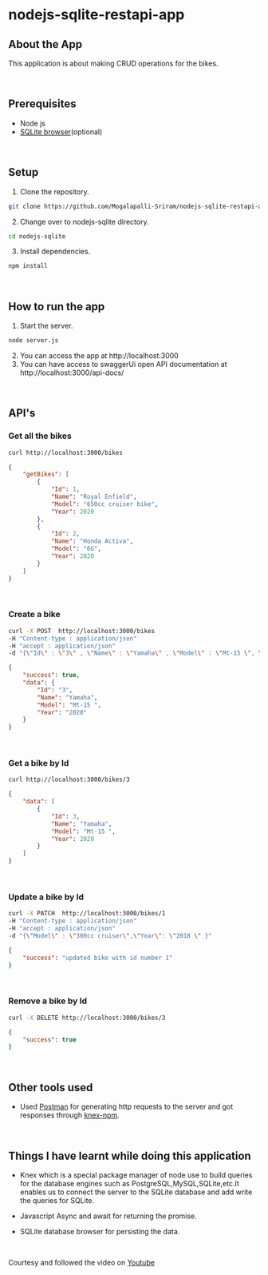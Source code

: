 # nodejs-sqlite-restapi-app

## About the App
This application is about making CRUD operations for the bikes.

<br>

## Prerequisites
* Node js
* [SQLite browser](https://sqlitebrowser.org/)(optional)
  

<br>

## Setup
1. Clone the repository.
```bash
git clone https://github.com/Mogalapalli-Sriram/nodejs-sqlite-restapi-app.git <nodejs-sqlite>
```
2. Change over to nodejs-sqlite directory.
```bash
cd nodejs-sqlite
```
3. Install dependencies.
```bash
npm install
```
<br>

## How to run the app
1. Start the server.
```bash
node server.js
```
2. You can access the app at http://localhost:3000
3. You can have access to swaggerUi open API documentation at http://localhost:3000/api-docs/

<br>

## API's

### Get all the bikes
```bash
curl http://localhost:3000/bikes
```
```json
{
    "getBikes": [
        {
            "Id": 1,
            "Name": "Royal Enfield",
            "Model": "650cc cruiser bike",
            "Year": 2020
        },
        {
            "Id": 2,
            "Name": "Honda Activa",
            "Model": "6G",
            "Year": 2020
        }
    ]
}
```
<br>

### Create a bike
```bash
curl -X POST  http://localhost:3000/bikes 
-H "Content-type : application/json" 
-H "accept : application/json" 
-d "{\"Id\" : \"3\" , \"Name\" : \"Yamaha\" , \"Model\" : \"Mt-15 \", \"Year\" : \"2020\" }"
```
```json
{
    "success": true,
    "data": {
        "Id": "3",
        "Name": "Yamaha",
        "Model": "Mt-15 ",
        "Year": "2020"
    }
}
```
<br>

### Get a bike by Id
```bash
curl http://localhost:3000/bikes/3
```
```json
{
    "data": [
        {
            "Id": 3,
            "Name": "Yamaha",
            "Model": "Mt-15 ",
            "Year": 2020
        }
    ]
}
```
<br>

### Update a bike by Id
```bash
curl -X PATCH  http://localhost:3000/bikes/1 
-H "Content-type : application/json" 
-H "accept : application/json" 
-d "{\"Model\" : \"300cc cruiser\",\"Year\": \"2018 \" }"
```

```json
{
    "success": "updated bike with id number 1"
}
```
<br>

### Remove a bike by Id
```bash
curl -X DELETE http://localhost:3000/bikes/3
```

```json
{
    "success": true
}
```

<br>

## Other tools used

* Used [Postman](https://www.postman.com/downloads/) for generating http requests to the server and got responses through [knex-npm](https://www.npmjs.com/package/knex).

<br>

## Things I have learnt while doing this application
* Knex which is a special package manager of node use to build queries for the database engines such as PostgreSQL,MySQL,SQLite,etc.It enables us to connect the server to the SQLite database and add write the queries for SQLite.

* Javascript Async and await for returning the promise.

* SQLite database browser  for persisting the data.

<br>

Courtesy and followed the video on [Youtube](https://youtu.be/cr3pX6fSUpc)
